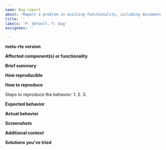 ```yaml
---
name: Bug report
about: 'Report a problem in existing functionality, including documentation and infrastructure.'
title: ''
labels: 'P: default, T: bug'
assignees: ''

---
```


**meta-rte version**
<!--(The version of meta-rte you're using (e.g., `v0.2.0`))-->


**Affected component(s) or functionality**
<!--(The component or functionality of the system that is not working as expected.)-->


**Brief summary**
<!--(A clear and concise summary of the bug.)-->


**How reproducible**
<!--(At what rate does the bug occur when the steps to reproduce are performed?)-->


**How to reproduce**

Steps to reproduce the behavior:
1. 
2. 
3. 

**Expected behavior**
<!--(A clear and concise description of what you expected to happen.)-->


**Actual behavior**
<!--(What actually happened instead of what you expected to happen.)-->


**Screenshots**
<!--(If applicable, add screenshots to help explain your problem.)-->


**Additional context**
<!--(Add any other context about the problem here.)-->


**Solutions you've tried**
<!--(If applicable, any solutions or workarounds you've already tried.)-->
